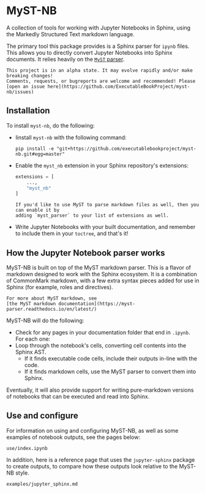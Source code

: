 # MyST-NB

A collection of tools for working with Jupyter Notebooks in Sphinx, using the
Markedly Structured Text markdown language.

The primary tool this package provides is a Sphinx parser for `ipynb` files.
This allows you to directly convert Jupyter Notebooks into Sphinx documents.
It relies heavily on the [`MyST` parser](https://github.com/ExecutableBookProject/myst_parser).

```{warning}
This project is in an alpha state. It may evolve rapidly and/or make breaking changes!
Comments, requests, or bugreports are welcome and recommended! Please
[open an issue here](https://github.com/ExecutableBookProject/myst-nb/issues)
```

## Installation

To install `myst-nb`, do the following:

* Iinstall `myst-nb` with the following command:

  ```
  pip install -e "git+https://github.com/executablebookproject/myst-nb.git#egg=master"
  ```
* Enable the `myst_nb` extension in your Sphinx repository's extensions:

  ```python
  extensions = [
      ...,
      "myst_nb"
  ]
  ```

  ```{note}
  If you'd like to use MyST to parse markdown files as well, then you can enable it by
  adding `myst_parser` to your list of extensions as well.
  ```
* Write Jupyter Notebooks with your built documentation, and remember to include them
  in your `toctree`, and that's it!

## How the Jupyter Notebook parser works

MyST-NB is built on top of the MyST markdown parser. This is a flavor of markdown
designed to work with the Sphinx ecosystem. It is a combination of CommonMark markdown,
with a few extra syntax pieces added for use in Sphinx (for example, roles and
directives).

```{note}
For more about MyST markdown, see
[the MyST markdown documentation](https://myst-parser.readthedocs.io/en/latest/)
```

MyST-NB will do the following:

* Check for any pages in your documentation folder that end in `.ipynb`. For each one:
* Loop through the notebook's cells, converting cell contents into the Sphinx AST.
  * If it finds executable code cells, include their outputs in-line with the code.
  * If it finds markdown cells, use the MyST parser to convert them into Sphinx.

Eventually, it will also provide support for writing pure-markdown versions of notebooks
that can be executed and read into Sphinx.

## Use and configure

For information on using and configuring MyST-NB, as well as some examples of notebook
outputs, see the pages below:

```{toctree}
use/index.ipynb
```

In addition, here is a reference page that uses the `jupyter-sphinx` package to create
outputs, to compare how these outputs look relative to the MyST-NB style.

```{toctree}
examples/jupyter_sphinx.md
```
